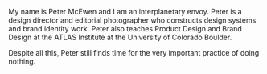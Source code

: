 My name is Peter McEwen and I am an interplanetary envoy. Peter is a design director and editorial photographer who constructs design systems and brand identity work. Peter also teaches Product Design and Brand Design at the ATLAS Institute at the University of Colorado Boulder.

Despite all this, Peter still finds time for the very important practice of doing nothing.
